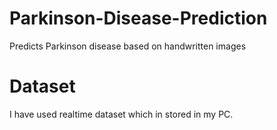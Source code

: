 # Parkinson-Disease-Prediction
Predicts Parkinson disease based on handwritten images

# Dataset
I have used realtime dataset which in stored in my PC.
